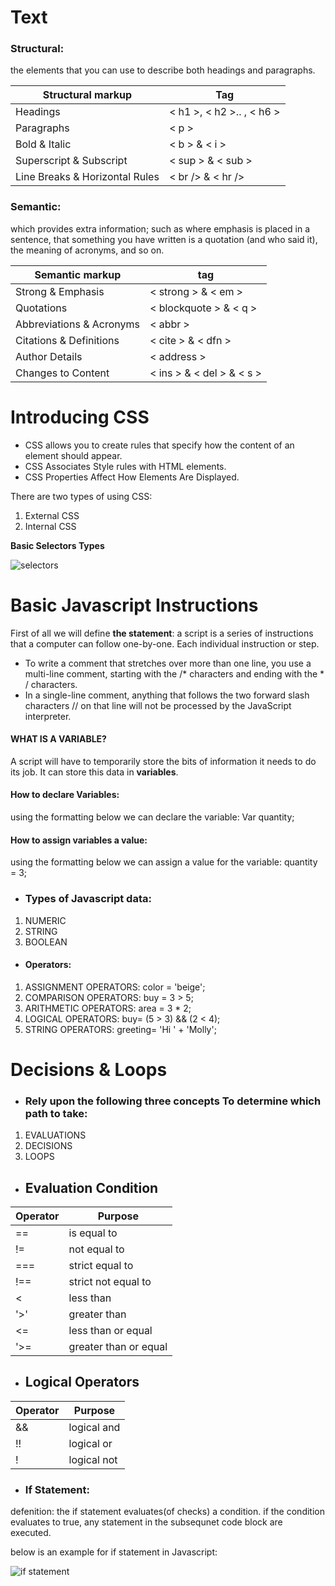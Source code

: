 # **Text**
### Structural:
 the elements that you can use to describe both headings and paragraphs.

 Structural markup | Tag
-------|------
Headings | < h1 >, < h2 >.. , < h6 >
Paragraphs | < p >
Bold & Italic | < b > & < i >
Superscript & Subscript | < sup > & < sub >
Line Breaks & Horizontal Rules | < br /> & < hr />

### Semantic:
which provides extra information; such
as where emphasis is placed in a sentence, that something
you have written is a quotation (and who said it), the
meaning of acronyms, and so on.

Semantic markup | tag
-------|------
Strong & Emphasis | < strong > & < em >
Quotations | < blockquote > & < q > 
Abbreviations & Acronyms | < abbr >
Citations & Definitions | < cite > & < dfn >
Author Details | < address >
Changes to Content | < ins > & < del > & < s >

# **Introducing CSS**
* CSS allows you to create rules that specify how the content of
an element should appear.
* CSS Associates Style
rules with HTML
elements.
* CSS Properties Affect
How Elements Are
Displayed.

There are two types of using CSS:
1. External CSS
1. Internal CSS

**Basic Selectors Types**

![selectors](/SELECTORS.PNG)

# **Basic Javascript Instructions**

First of all we will define **the statement**:
 a script is a series of instructions that a computer can follow one-by-one.
Each individual instruction or step.
* To write a comment that stretches over more than
one line, you use a multi-line comment, starting with
the /* characters and ending with the * / characters.
* In a single-line comment, anything that follows the
two forward slash characters // on that line will not
be processed by the JavaScript interpreter.
#### WHAT IS A VARIABLE?
A script will have to temporarily
store the bits of information it
needs to do its job. It can store this
data in **variables**.

#### How to declare **Variables**:
using the formatting below we can declare the variable:
Var quantity; 
#### How to assign variables a value:
using the formatting below we can assign a value for the variable:
quantity = 3;
* ### Types of Javascript data:
1. NUMERIC
2. STRING
1. BOOLEAN
* #### Operators:
1. ASSIGNMENT OPERATORS: color = 'beige';
2. COMPARISON OPERATORS: buy = 3 > 5;
2. ARITHMETIC OPERATORS: area = 3 * 2;
3. LOGICAL OPERATORS: buy= (5 > 3) && (2 < 4);
2. STRING OPERATORS: greeting= 'Hi ' + 'Molly';

# **Decisions & Loops**
* ### Rely upon the following three concepts To determine which path to take:
1. EVALUATIONS
2. DECISIONS
3. LOOPS

* ## Evaluation Condition
Operator | Purpose
---------|---------
== | is equal to
!= | not equal to
=== | strict equal to
!== | strict not equal to
< | less than
'>' | greater than
<= | less than or equal
'>= | greater than or equal

* ## Logical Operators
Operator | Purpose
--------|--------
&& | logical and
!! | logical or
! | logical not

* ### If Statement:
defenition: the if statement evaluates(of checks) a condition. if the condition evaluates to true, any statement in the subsequnet code block are executed.

below is an example for if statement in Javascript:

![if statement](https://i.ytimg.com/vi/UZKnICO3i6U/hqdefault.jpg)

